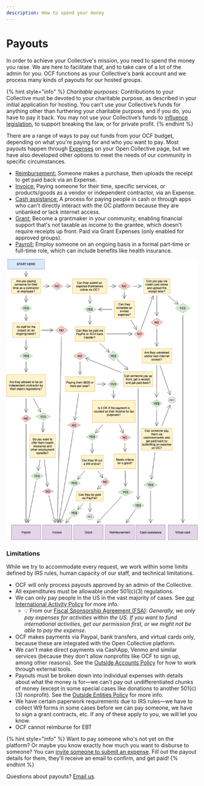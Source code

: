 ```yaml
---
description: How to spend your money
---
```


# Payouts

In order to achieve your Collective's mission, you need to spend the money you raise. We are here to facilitate that, and to take care of a lot of the admin for you. OCF functions as your Collective's bank account and we process many kinds of payouts for our hosted groups.

{% hint style="info" %}
_Charitable purposes:_ Contributions to your Collective must be devoted to your charitable purpose, as described in your initial application for hosting. You can’t use your Collective’s funds for anything other than furthering your charitable purpose, and if you do, you have to pay it back. You may not use your Collective’s funds to [influence legislation](../policies/political-activity.md), to support breaking the law, or for private profit.
{% endhint %}

There are a range of ways to pay out funds from your OCF budget, depending on what you're paying for and who you want to pay. Most payouts happen through [Expenses](../basics.md#submitting-expenses) on your Open Collective page, but we have also developed other options to meet the needs of our community in specific circumstances.

* [Reimbursement:](https://docs.opencollective.com/help/expenses-and-getting-paid/submitting-expenses#reimbursements) Someone makes a purchase, then uploads the receipt to get paid back via an Expense.
* [Invoice:](https://docs.opencollective.com/help/expenses-and-getting-paid/submitting-expenses#invoices) Paying someone for their time, specific services, or products/goods as a vendor or independent contractor, via an Expense.
* [Cash assistance:](../policies/cash-assistance-policy.md) A process for paying people in cash or through apps who can't directly interact with the OC platform because they are unbanked or lack internet access.
* [Grant:](../grantmaking/policy.md) Become a grantmaker in your community, enabling financial support that's not taxable as income to the grantee, which doesn't require receipts up front. Paid via Grant Expenses (only enabled for approved groups).
* [Payroll:](../../what-we-offer/employment.md) Employ someone on an ongoing basis in a formal part-time or full-time role, which can include benefits like health insurance.

![It may not be pretty, but it shows all the options! - Virtual Cards are no longer an available payout option.](../../.gitbook/assets/OCF-payouts.png)

### Limitations

While we try to accommodate every request, we work within some limits defined by IRS rules, human capacity of our staff, and technical limitations.

* OCF will only process payouts approved by an admin of the Collective.
* All expenditures must be allowable under 501(c)(3) regulations.
* We can only pay people in the US in the vast majority of cases. See [our International Activity Policy](../policies/international.md) for more info.
  * :bulb: From our [Fiscal Sponsorship Agreement (FSA)](https://docs.google.com/document/u/1/d/e/2PACX-1vQ\_fs7IOojAHaMBKYtaJetlTXJZLnJ7flIWkwxUSQtTkWUMtwFYC2ssb-ooBnT-Ldl6wbVhNQiCkSms/pub): _Generally, we only pay expenses for activities within the US. If you want to fund international activities, get our permission first, or we might not be able to pay the expense._
* OCF makes payments via Paypal, bank transfers, and virtual cards only, because these are integrated with the Open Collective platform.
* We can't make direct payments via CashApp, Venmo and similar services (because they don't allow nonprofits like OCF to sign up, among other reasons). See the [Outside Accounts Policy](../policies/outside-accounts-policy.md) for how to work through external tools.
* Payouts must be broken down into individual expenses with details about what the money is for—we can't pay out undifferentiated chunks of money (except in some special cases like donations to another 501(c)(3) nonprofit). See the [Outside Entities Policy](../policies/outside-entities-policy.md) for more info.
* We have certain paperwork requirements due to IRS rules—we have to collect W9 forms in some cases before we can pay someone, we have to sign a grant contracts, etc. If any of these apply to you, we will let you know.
* OCF cannot reimburse for EBT

{% hint style="info" %}
Want to pay someone who's not yet on the platform? Or maybe you know exactly how much you want to disburse to someone? You can [invite someone to submit an expense](https://docs.opencollective.com/help/expenses-and-getting-paid/submitting-expenses#inviting-a-third-party-to-submit-an-expense). Fill out the payout details for them, they'll receive an email to confirm, and get paid!
{% endhint %}

Questions about payouts? [Email us](mailto:contact@opencollective.foundation).
